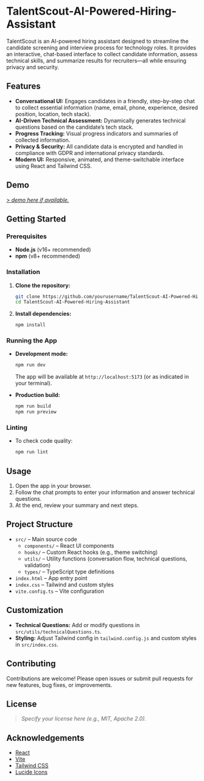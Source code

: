 # TalentScout-AI-Powered-Hiring-Assistant

TalentScout is an AI-powered hiring assistant designed to streamline the candidate screening and interview process for technology roles. It provides an interactive, chat-based interface to collect candidate information, assess technical skills, and summarize results for recruiters—all while ensuring privacy and security.

## Features

- **Conversational UI:** Engages candidates in a friendly, step-by-step chat to collect essential information (name, email, phone, experience, desired position, location, tech stack).
- **AI-Driven Technical Assessment:** Dynamically generates technical questions based on the candidate’s tech stack.
- **Progress Tracking:** Visual progress indicators and summaries of collected information.
- **Privacy & Security:** All candidate data is encrypted and handled in compliance with GDPR and international privacy standards.
- **Modern UI:** Responsive, animated, and theme-switchable interface using React and Tailwind CSS.

## Demo

[> _demo here if available._
](https://drive.google.com/file/d/14siMLsnmTsw-s27biKOWae1mMtObS2_j/view?usp=sharing)
## Getting Started

### Prerequisites

- **Node.js** (v16+ recommended)
- **npm** (v8+ recommended)

### Installation

1. **Clone the repository:**
   ```bash
   git clone https://github.com/yourusername/TalentScout-AI-Powered-Hiring-Assistant.git
   cd TalentScout-AI-Powered-Hiring-Assistant
   ```

2. **Install dependencies:**
   ```bash
   npm install
   ```

### Running the App

- **Development mode:**
  ```bash
  npm run dev
  ```
  The app will be available at `http://localhost:5173` (or as indicated in your terminal).

- **Production build:**
  ```bash
  npm run build
  npm run preview
  ```

### Linting

- To check code quality:
  ```bash
  npm run lint
  ```

## Usage

1. Open the app in your browser.
2. Follow the chat prompts to enter your information and answer technical questions.
3. At the end, review your summary and next steps.

## Project Structure

- `src/` – Main source code
  - `components/` – React UI components
  - `hooks/` – Custom React hooks (e.g., theme switching)
  - `utils/` – Utility functions (conversation flow, technical questions, validation)
  - `types/` – TypeScript type definitions
- `index.html` – App entry point
- `index.css` – Tailwind and custom styles
- `vite.config.ts` – Vite configuration

## Customization

- **Technical Questions:** Add or modify questions in `src/utils/technicalQuestions.ts`.
- **Styling:** Adjust Tailwind config in `tailwind.config.js` and custom styles in `src/index.css`.

## Contributing

Contributions are welcome! Please open issues or submit pull requests for new features, bug fixes, or improvements.

## License

> _Specify your license here (e.g., MIT, Apache 2.0)._

## Acknowledgements

- [React](https://react.dev/)
- [Vite](https://vitejs.dev/)
- [Tailwind CSS](https://tailwindcss.com/)
- [Lucide Icons](https://lucide.dev/)
